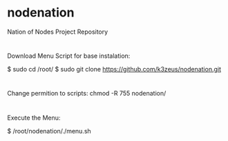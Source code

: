 # nodenation
Nation of Nodes Project Repository
#
Download Menu Script for base instalation:

$ sudo cd /root/
$ sudo git clone https://github.com/k3zeus/nodenation.git
#
Change permition to scripts:
chmod -R 755 nodenation/

#
Execute the Menu:

$ /root/nodenation/./menu.sh
